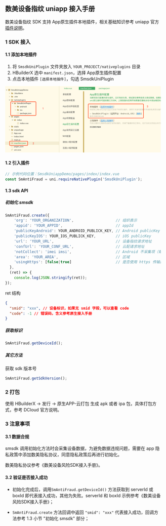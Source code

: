 ## 数美设备指纹 uniapp 接入手册

数美设备指纹 SDK 支持 App原生插件本地插件，相关基础知识参考 uniapp 官方 [插件说明](https://nativesupport.dcloud.net.cn/NativePlugin/README)。

### 1 SDK 接入

#### 1.1 添加本地插件

1. 将 `SmsdkUniPlugin` 文件夹放入 `YOUR_PROJECT/nativeplugins` 目录
2. HBuilderX 选中 `manifest.json`，选择 App原生插件配置
3. 点击本地插件 `[选择本地插件]`，勾选 SmsdkUniPlugin

![image-20220919154526570](./res/image-20220919154526570.png)

#### 1.2 引入插件

```js
// 示例代码位置：SmsdkUniappDemo/pages/index/index.vue
const SmAntiFraud = uni.requireNativePlugin('SmsdkUniPlugin');
```

#### 1.3 sdk API

#####  初始化 smsdk

```js
SmAntiFraud.create({
    'org': 'YOUR_ORGANIZATION',                   // 组织表示
    'appid': 'YOUR_APPID',                        // appId
    'publicKeyAndroid': YOUR_ANDROID_PUBLICK_KEY, // Android publicKey
    'publicKeyIOS': YOUR_IOS_PUBLICK_KEY,         // iOS publicKey
    'url': 'YOUR_URL',                            // 设备指纹请求地址
    'confUrl': 'YOUR_CONF_URL',                   // 云配请求地址
    'notCollect': 'imei imsi',                    // Android 不采集项（每项使用空格隔开）
    'area': 'YOUR_AREA',                          // 区域
    'usingHttps': [false|true]                    // 是否使用 https 传输数据
  },
  (ret) => {
    console.log(JSON.stringify(ret));
});
```

ret 结构

```json
{
  "smid": "xxx", // 设备标识，如果无 smid 字段，可以查看 code 
  "code": -1 // 错误码，含义参考原生接入手册
}
```

##### 获取标识

```js
SmAntiFraud.getDeviceId();
```

##### 其它方法

获取 sdk 版本号

```js
SmAntiFraud.getSdkVersion();
```

### 2 打包

使用 HBuilderX -> 发行 -> 原生APP-云打包 生成 apk 或者 ipa 包，具体打包方式，参考 DCloud 官方说明。

### 3 注意事项

#### 3.1 数据合规

smsdk 调用初始化方法时会采集设备数据，为避免数据违规问题，需要在 app 隐私政策中添加数美隐私协议，同意隐私政策后再进行初始化。

数美隐私协议参考《数美设备风险SDK接入手册》。

#### 3.2 验证是否接入成功

- 初始化完成后，调用`SmAntiFraud.getDeviceId()` 方法获取到 serverId 或 boxId 即代表接入成功，其他为失败。serverId 和 boxId 示例参考《数美设备风险SDK接入手册》；

- `SmAntiFraud.create` 方法回调中返回 `"smid": "xxx"` 代表接入成功，回调方法参考 1.3 小节 "初始化 smsdk" 部分；
